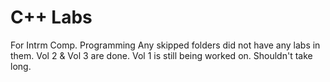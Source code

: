 # C++ Labs

For Intrm Comp. Programming
Any skipped folders did not have any labs in them. Vol 2 & Vol 3 are done. Vol 1 is still being worked on. Shouldn't take long.
